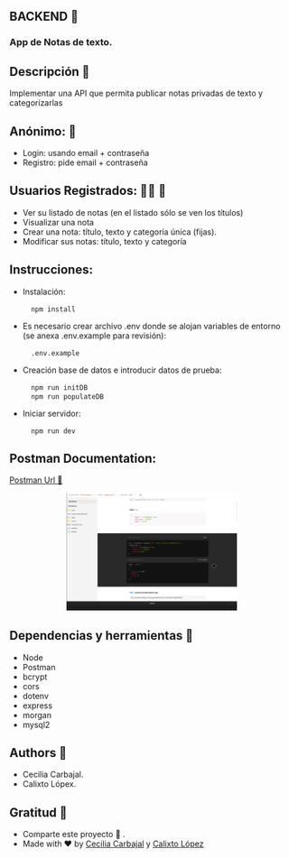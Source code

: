 ## BACKEND 📌

### App de Notas de texto.
## Descripción 📑 
Implementar una API que permita publicar notas privadas de texto y categorizarlas

## Anónimo: 👨 

- Login: usando email + contraseña
- Registro: pide email + contraseña

## Usuarios Registrados: 👨‍🦲 👩 

- Ver su listado de notas (en el listado sólo se ven los títulos)
- Visualizar una nota
- Crear una nota: título, texto y categoría única (fijas).
- Modificar sus notas: título, texto y categoría

## Instrucciones: 

- Instalación:

        npm install

- Es necesario crear archivo .env donde se alojan variables de entorno (se anexa .env.example para revisión): 

        .env.example

- Creación base de datos e introducir datos de prueba:

        npm run initDB
        npm run populateDB

- Iniciar servidor:

        npm run dev

## Postman Documentation:

[Postman Url 🚀 ](https://documenter.getpostman.com/view/14647301/UzQmxowC)

<p align="center">
<img src="./assets/imgs/postman_documentation.gif" alt="animated" width=60%  />
</p>

## Dependencias y herramientas 🧰 

* Node
* Postman
* bcrypt
* cors
* dotenv 
* express  
* morgan  
* mysql2 

## Authors 🚀 

* Cecilia Carbajal.
* Calixto Lópex.
## Gratitud 🎁
* Comparte este proyecto 📢 .
* Made with ❤️ by [Cecilia Carbajal](https://github.com/belcar-ceci/belcar_ceci_portfolio.git) y [Calixto López ](https://github.com/CalixtoLopez)
